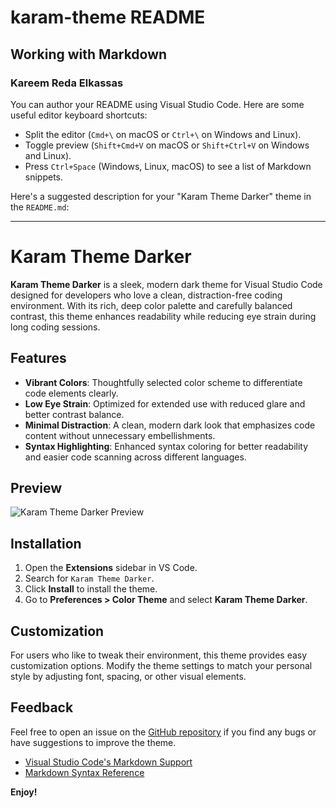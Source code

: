 # karam-theme README

## Working with Markdown

### Kareem Reda Elkassas

You can author your README using Visual Studio Code. Here are some useful editor keyboard shortcuts:

* Split the editor (`Cmd+\` on macOS or `Ctrl+\` on Windows and Linux).
* Toggle preview (`Shift+Cmd+V` on macOS or `Shift+Ctrl+V` on Windows and Linux).
* Press `Ctrl+Space` (Windows, Linux, macOS) to see a list of Markdown snippets.

Here's a suggested description for your "Karam Theme Darker" theme in the `README.md`:

---

# Karam Theme Darker

**Karam Theme Darker** is a sleek, modern dark theme for Visual Studio Code designed for developers who love a clean, distraction-free coding environment. With its rich, deep color palette and carefully balanced contrast, this theme enhances readability while reducing eye strain during long coding sessions.

## Features

- **Vibrant Colors**: Thoughtfully selected color scheme to differentiate code elements clearly.
- **Low Eye Strain**: Optimized for extended use with reduced glare and better contrast balance.
- **Minimal Distraction**: A clean, modern dark look that emphasizes code content without unnecessary embellishments.
- **Syntax Highlighting**: Enhanced syntax coloring for better readability and easier code scanning across different languages.

## Preview

![Karam Theme Darker Preview](https://github.com/DevKareemReda/Karam-Theme/raw/main/preview.png)


## Installation

1. Open the **Extensions** sidebar in VS Code.
2. Search for `Karam Theme Darker`.
3. Click **Install** to install the theme.
4. Go to **Preferences > Color Theme** and select **Karam Theme Darker**.

## Customization

For users who like to tweak their environment, this theme provides easy customization options. Modify the theme settings to match your personal style by adjusting font, spacing, or other visual elements.

## Feedback

Feel free to open an issue on the [GitHub repository](https://github.com/your-username/your-repository-name) if you find any bugs or have suggestions to improve the theme.

* [Visual Studio Code's Markdown Support](http://code.visualstudio.com/docs/languages/markdown)
* [Markdown Syntax Reference](https://help.github.com/articles/markdown-basics/)

**Enjoy!**
